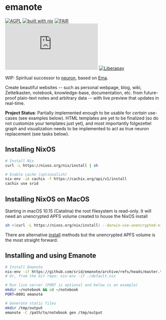 # emanote

[![AGPL](https://img.shields.io/badge/License-AGPL%20v3-blue.svg)](https://en.wikipedia.org/wiki/Affero_General_Public_License)
[![built with nix](https://img.shields.io/badge/Built_With-Nix-5277C3.svg?logo=nixos&labelColor=73C3D5)](https://builtwithnix.org)
[![FAIR](https://img.shields.io/badge/FAIR-pledge-blue)](https://www.fairforall.org/about/)
[![Matrix](https://img.shields.io/matrix/neuron:matrix.org)](https://app.element.io/#/room/#neuron:matrix.org "Chat on Matrix")
[![Liberapay](https://img.shields.io/liberapay/patrons/srid.svg?logo=liberapay)](https://liberapay.com/srid/donate "Donate using liberapay")

WIP: Spiritual successor to [neuron](https://neuron.zettel.page), based on [Ema](https://ema.srid.ca).

Create beautiful websites -- such as personal webpage, blog, wiki, Zettelkasten, notebook, knowledge-base, documentation, etc. from future-proof plain-text notes and arbitrary data -- with live preview that updates in real-time.

**Project Status**: Partially implemented enough to be usable for *certain* use-cases (see examples below). HTML templates are yet to be finalized (so do not customize your templates just yet), and most importantly folgezettel graph and visualization needs to be implemented to act as true neuron replacement (see tasks below).

## Installing NixOS

```bash
# Install Nix
curl -L https://nixos.org/nix/install | sh

# Enable cache (optionalish)
nix-env -iA cachix -f https://cachix.org/api/v1/install
cachix use srid
```

## Installing NixOS on MacOS

Starting in macOS 10.15 (Catalina) the root filesystem is read-only. It will need an unencrypted APFS volume created to house the NixOS install

```bash
sh <(curl -L https://nixos.org/nix/install) --darwin-use-unencrypted-nix-store-volume
```
There are alternative [install](https://nixos.org/manual/nix/stable/#sect-macos-installation) methods but the unencrypted APFS volume is the most straight forward.


## Installing and using Emanote

```bash
# Install Emanote
nix-env -if https://github.com/srid/emanote/archive/refs/heads/master.tar.gz
# Or, from the Git repo: nix-env -if ./default.nix

# Run live server (PORT is optional and below is an example)
mkdir ~/notebook && cd ~/notebook
PORT=8001 emanote

# Generate static files
mkdir /tmp/output
emanote -C /path/to/notebook gen /tmp/output
```

